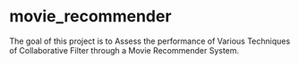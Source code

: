 # movie_recommender
The goal of this project is to Assess the performance of Various Techniques of Collaborative Filter through a Movie Recommender System.
